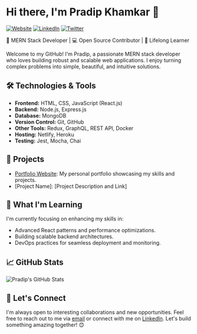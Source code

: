 # Hi there, I'm Pradip Khamkar 👋
[![Website](https://img.shields.io/badge/Portfolio-Visit%20Now-blue)](https://khamkarpradip.netlify.app/)
[![LinkedIn](https://img.shields.io/badge/LinkedIn-Connect%20with%20me-blue)](https://www.linkedin.com/in/pradipkhamkar/)
[![Twitter](https://img.shields.io/badge/Twitter-Follow%20Me-blue)](https://twitter.com/pradipkhamkar_)

🚀 MERN Stack Developer | 💻 Open Source Contributor | 🌱 Lifelong Learner

Welcome to my GitHub! I'm Pradip, a passionate MERN stack developer who loves building robust and scalable web applications. I enjoy turning complex problems into simple, beautiful, and intuitive solutions.

## 🛠️ Technologies & Tools

- **Frontend:** HTML, CSS, JavaScript (React.js)
- **Backend:** Node.js, Express.js
- **Database:** MongoDB
- **Version Control:** Git, GitHub
- **Other Tools:** Redux, GraphQL, REST API, Docker
- **Hosting:** Netlify, Heroku
- **Testing:** Jest, Mocha, Chai

## 🔭 Projects

- [Portfolio Website](https://khamkarpradip.netlify.app/): My personal portfolio showcasing my skills and projects.
- [Project Name]: [Project Description and Link]

## 🌱 What I'm Learning

I'm currently focusing on enhancing my skills in:

- Advanced React patterns and performance optimizations.
- Building scalable backend architectures.
- DevOps practices for seamless deployment and monitoring.

## 📈 GitHub Stats

![Pradip's GitHub Stats](https://github-readme-stats.vercel.app/api?username=yourusername&show_icons=true&count_private=true&hide=prs&theme=radical)

## 🤝 Let's Connect

I'm always open to interesting collaborations and new opportunities. Feel free to reach out to me via [email](mailto:youremail@example.com) or connect with me on [LinkedIn](https://www.linkedin.com/in/pradipkhamkar/). Let's build something amazing together! 😊
